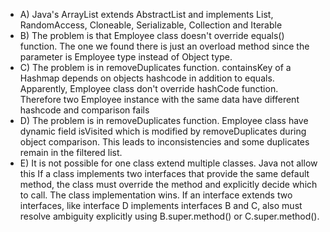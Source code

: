 - A) Java's ArrayList extends AbstractList and implements List, RandomAccess, Cloneable, Serializable, Collection and Iterable
- B) The problem is that Employee class doesn't override equals() function. The one we found there is just an overload method since the parameter is Employee type instead of Object type.
- C) The problem is in removeDuplicates function. containsKey of a Hashmap depends on objects hashcode in addition to equals. Apparently, Employee class don't override hashCode function. Therefore two Employee instance with the same data have different hashcode and comparison fails
- D) The problem is in removeDuplicates function. Employee class have dynamic field isVisited which is modified by removeDuplicates during object comparison. This leads to inconsistencies and some duplicates remain in the filtered list.
- E) 
It is not possible for one class extend multiple classes. Java not allow this
If a class implements two interfaces that provide the same default method, the class must override the method and explicitly decide which to call. The class implementation wins.
If an interface extends two interfaces, like interface D implements interfaces B and C, also must resolve ambiguity explicitly using B.super.method() or C.super.method().